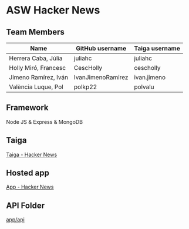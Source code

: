 # ASW Hacker News

## Team Members

| Name                 | GitHub username   | Taiga username |
| -------------------- | ----------------- | -------------- |
| Herrera Caba, Júlia  | juliahc           | juliahc        |
| Holly Miró, Francesc | CescHolly         | cescholly      |
| Jimeno Ramírez, Iván | IvanJimenoRamirez | ivan.jimeno    |
| València Luque, Pol  | polkp22           | polvalu        |

## Framework

Node JS & Express & MongoDB

## Taiga

[Taiga - Hacker News](https://tree.taiga.io/project/polvalu-asw_hacker_news)

## Hosted app

[App - Hacker News](http://ec2-15-237-124-151.eu-west-3.compute.amazonaws.com:3000/)

## API Folder

[app/api](https://github.com/juliahc/ASW_Hacker_News/tree/main/app/api)
